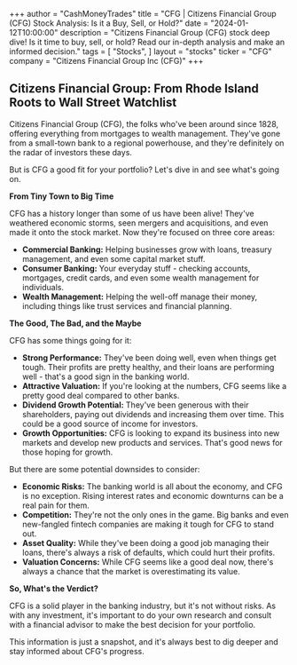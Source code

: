 +++
author = "CashMoneyTrades"
title = "CFG |  Citizens Financial Group (CFG) Stock Analysis: Is it a Buy, Sell, or Hold?"
date = "2024-01-12T10:00:00"
description = "Citizens Financial Group (CFG) stock deep dive!  Is it time to buy, sell, or hold?  Read our in-depth analysis and make an informed decision."
tags = [
"Stocks",
]
layout = "stocks"
ticker = "CFG"
company = "Citizens Financial Group Inc (CFG)"
+++
        


## Citizens Financial Group: From Rhode Island Roots to Wall Street Watchlist

Citizens Financial Group (CFG), the folks who've been around since 1828, offering everything from mortgages to wealth management.  They've gone from a small-town bank to a regional powerhouse, and they're definitely on the radar of investors these days. 

But is CFG a good fit for your portfolio? Let's dive in and see what's going on.

**From Tiny Town to Big Time**

CFG has a history longer than some of us have been alive! They've weathered economic storms, seen mergers and acquisitions, and even made it onto the stock market. Now they're focused on three core areas:

* **Commercial Banking:** Helping businesses grow with loans, treasury management, and even some capital market stuff.
* **Consumer Banking:** Your everyday stuff - checking accounts, mortgages, credit cards, and even some wealth management for individuals.
* **Wealth Management:** Helping the well-off manage their money, including things like trust services and financial planning.

**The Good, The Bad, and the Maybe**

CFG has some things going for it:

* **Strong Performance:** They've been doing well, even when things get tough. Their profits are pretty healthy, and their loans are performing well - that's a good sign in the banking world. 
* **Attractive Valuation:** If you're looking at the numbers, CFG seems like a pretty good deal compared to other banks. 
* **Dividend Growth Potential:** They've been generous with their shareholders, paying out dividends and increasing them over time. This could be a good source of income for investors.
* **Growth Opportunities:** CFG is looking to expand its business into new markets and develop new products and services. That's good news for those hoping for growth.

But there are some potential downsides to consider:

* **Economic Risks:** The banking world is all about the economy, and CFG is no exception. Rising interest rates and economic downturns can be a real pain for them.  
* **Competition:** They're not the only ones in the game. Big banks and even new-fangled fintech companies are making it tough for CFG to stand out. 
* **Asset Quality:** While they've been doing a good job managing their loans, there's always a risk of defaults, which could hurt their profits. 
* **Valuation Concerns:** While CFG seems like a good deal now, there's always a chance that the market is overestimating its value. 

**So, What's the Verdict?**

CFG is a solid player in the banking industry, but it's not without risks. As with any investment, it's important to do your own research and consult with a financial advisor to make the best decision for your portfolio.  

This information is just a snapshot, and it's always best to dig deeper and stay informed about CFG's progress.  

        